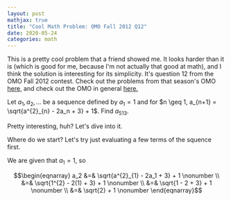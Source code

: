 ```yaml
---
layout: post
mathjax: true
title: "Cool Math Problem: OMO Fall 2012 Q12"
date: 2020-05-24
categories: math
---
```


This is a pretty cool problem that a friend showed me. It looks harder than it is (which is good for me, because I'm not actually that good at math), and I think the solution is interesting for its simplicity. It's question 12 from the OMO Fall 2012 contest. Check out the problems from that season's OMO [here](http://internetolympiad.org/archive/OMOFall12/OMOFall12Probs.pdf), and check out the OMO in general [here.](http://internetolympiad.org/)

Let $a_1,a_2,...$ be a sequence defined by $a_1 = 1$ and for $n \geq 1, a_{n+1} = \sqrt{a^{2}_{n} - 2a_n + 3} + 1$. Find $a_513$.

Pretty interesting, huh? Let's dive into it.

Where do we start? Let's try just evaluating a few terms of the squence first.

We are given that $a_1 = 1$, so

$$\begin{eqnarray} 
a_2 &=& \sqrt{a^{2}_{1} - 2a_1 + 3} + 1      \nonumber \\
  &=& \sqrt{1^{2} - 2(1) + 3} + 1 \nonumber \\
  &=& \sqrt{1 - 2 + 3} + 1 \nonumber \\
  &=& \sqrt{2} + 1 \nonumber
\end{eqnarray}$$

